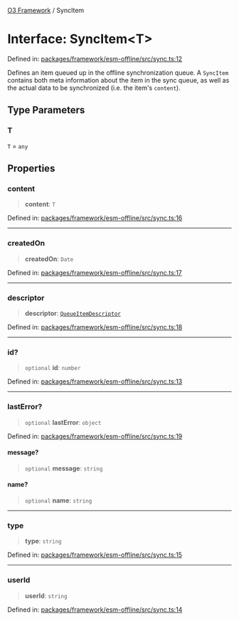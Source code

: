 [O3 Framework](../API.md) / SyncItem

# Interface: SyncItem\<T\>

Defined in: [packages/framework/esm-offline/src/sync.ts:12](https://github.com/habeshabro/openmrs-esm-core/blob/main/packages/framework/esm-offline/src/sync.ts#L12)

Defines an item queued up in the offline synchronization queue.
A `SyncItem` contains both meta information about the item in the sync queue, as well as the
actual data to be synchronized (i.e. the item's `content`).

## Type Parameters

### T

`T` = `any`

## Properties

### content

> **content**: `T`

Defined in: [packages/framework/esm-offline/src/sync.ts:16](https://github.com/habeshabro/openmrs-esm-core/blob/main/packages/framework/esm-offline/src/sync.ts#L16)

***

### createdOn

> **createdOn**: `Date`

Defined in: [packages/framework/esm-offline/src/sync.ts:17](https://github.com/habeshabro/openmrs-esm-core/blob/main/packages/framework/esm-offline/src/sync.ts#L17)

***

### descriptor

> **descriptor**: [`QueueItemDescriptor`](QueueItemDescriptor.md)

Defined in: [packages/framework/esm-offline/src/sync.ts:18](https://github.com/habeshabro/openmrs-esm-core/blob/main/packages/framework/esm-offline/src/sync.ts#L18)

***

### id?

> `optional` **id**: `number`

Defined in: [packages/framework/esm-offline/src/sync.ts:13](https://github.com/habeshabro/openmrs-esm-core/blob/main/packages/framework/esm-offline/src/sync.ts#L13)

***

### lastError?

> `optional` **lastError**: `object`

Defined in: [packages/framework/esm-offline/src/sync.ts:19](https://github.com/habeshabro/openmrs-esm-core/blob/main/packages/framework/esm-offline/src/sync.ts#L19)

#### message?

> `optional` **message**: `string`

#### name?

> `optional` **name**: `string`

***

### type

> **type**: `string`

Defined in: [packages/framework/esm-offline/src/sync.ts:15](https://github.com/habeshabro/openmrs-esm-core/blob/main/packages/framework/esm-offline/src/sync.ts#L15)

***

### userId

> **userId**: `string`

Defined in: [packages/framework/esm-offline/src/sync.ts:14](https://github.com/habeshabro/openmrs-esm-core/blob/main/packages/framework/esm-offline/src/sync.ts#L14)
